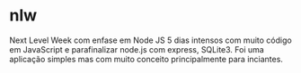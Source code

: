 # nlw
Next Level Week com enfase em Node JS
5 dias intensos com muito código em JavaScript e parafinalizar node.js com express, SQLite3. Foi uma aplicação simples mas com muito conceito
principalmente para inciantes.
